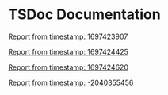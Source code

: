 # TSDoc Documentation
 
[Report from timestamp: 1697423907](./1697423907/index.html) 
 
[Report from timestamp: 1697424425](./1697424425/index.html) 
 
[Report from timestamp: 1697424620](./1697424620/index.html) 
 
[Report from timestamp: -2040355456](./-2040355456/index.html) 
